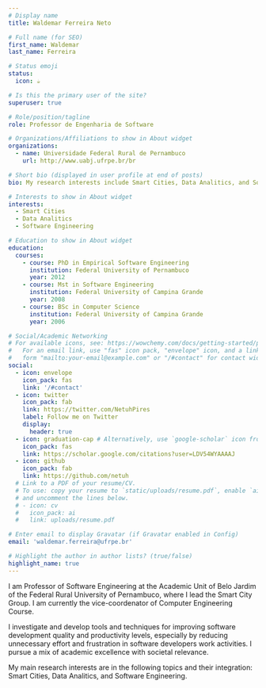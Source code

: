 ```yaml
---
# Display name
title: Waldemar Ferreira Neto

# Full name (for SEO)
first_name: Waldemar
last_name: Ferreira

# Status emoji
status:
  icon: ☕️

# Is this the primary user of the site?
superuser: true

# Role/position/tagline
role: Professor de Engenharia de Software

# Organizations/Affiliations to show in About widget
organizations:
  - name: Universidade Federal Rural de Pernambuco
    url: http://www.uabj.ufrpe.br/br

# Short bio (displayed in user profile at end of posts)
bio: My research interests include Smart Cities, Data Analitics, and Software Engineering.

# Interests to show in About widget
interests:
  - Smart Cities
  - Data Analitics
  - Software Engineering

# Education to show in About widget
education:
  courses:
    - course: PhD in Empirical Software Engineering
      institution: Federal University of Pernambuco
      year: 2012
    - course: Mst in Software Engineering
      institution: Federal University of Campina Grande
      year: 2008
    - course: BSc in Computer Science
      institution: Federal University of Campina Grande
      year: 2006

# Social/Academic Networking
# For available icons, see: https://wowchemy.com/docs/getting-started/page-builder/#icons
#   For an email link, use "fas" icon pack, "envelope" icon, and a link in the
#   form "mailto:your-email@example.com" or "/#contact" for contact widget.
social:
  - icon: envelope
    icon_pack: fas
    link: '/#contact'
  - icon: twitter
    icon_pack: fab
    link: https://twitter.com/NetuhPires
    label: Follow me on Twitter
    display:
      header: true
  - icon: graduation-cap # Alternatively, use `google-scholar` icon from `ai` icon pack
    icon_pack: fas
    link: https://scholar.google.com/citations?user=LDV54WYAAAAJ
  - icon: github
    icon_pack: fab
    link: https://github.com/netuh
  # Link to a PDF of your resume/CV.
  # To use: copy your resume to `static/uploads/resume.pdf`, enable `ai` icons in `params.yaml`,
  # and uncomment the lines below.
  # - icon: cv
  #   icon_pack: ai
  #   link: uploads/resume.pdf

# Enter email to display Gravatar (if Gravatar enabled in Config)
email: 'waldemar.ferreira@ufrpe.br'

# Highlight the author in author lists? (true/false)
highlight_name: true
---
```


I am Professor of Software Engineering at the Academic Unit of Belo Jardim of the Federal Rural University of Pernambuco, where I lead the Smart City Group. I am currently the vice-coordenator of Computer Engineering Course.

I investigate and develop tools and techniques for improving software development quality and productivity levels, especially by reducing unnecessary effort and frustration in software developers work activities. I pursue a mix of academic excellence with societal relevance.

My main research interests are in the following topics and their integration: Smart Cities, Data Analitics, and Software Engineering.
